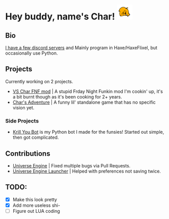 # Hey buddy, name's Char! <img src="https://github.com/CharGoldenYT/CharGoldenYT/blob/main/cha.png?raw=true" width="48">

## Bio
[I have a few discord servers](https://discord.vschar-official.com) and Mainly program in Haxe/HaxeFlixel, but occasionally use Python.

## Projects

Currently working on 2 projects. 
- [VS Char FNF mod](https://github.com/CharGolden-Games/VSChar-Universe-Engine) | A stupid Frday Night Funkin mod I'm cookin' up, it's a bit burnt though as it's been cooking for 2+ years.
- [Char's Adventure](https://github.com/CharGolden-Games/Char-s-Adventure) | A funny lil' standalone game that has no specific vision yet.

### Side Projects

- [Krill You Bot](https://github.com/CharGoldenYT/KrillYouBot) is my Python bot I made for the funsies! Started out simple, then got complicated.

## Contributions

- [Universe Engine](https://github.com/VideoBotYT/Universe-Engine) | Fixed multiple bugs via Pull Requests.
- [Universe Engine Launcher](https://github.com/VideoBotYT/Universe-Engine-Launhcer) | Helped with preferences not saving twice.


## TODO:

- [x] Make this look pretty
- [x] Add more useless shi-
- [ ] Figure out LUA coding
